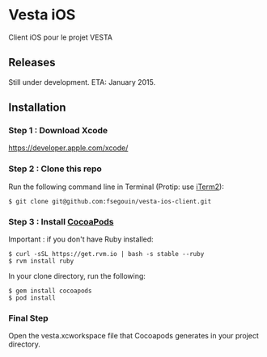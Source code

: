 # Vesta iOS

Client iOS pour le projet VESTA

## Releases

Still under development. ETA: January 2015.

## Installation

### Step 1 : Download Xcode
<https://developer.apple.com/xcode/>

### Step 2 : Clone this repo
Run the following command line in Terminal (Protip: use [iTerm2](http://www.iterm2.com/#/section/home)):

	$ git clone git@github.com:fsegouin/vesta-ios-client.git

### Step 3 : Install [CocoaPods](http://cocoapods.org/)

Important : if you don't have Ruby installed:

	$ curl -sSL https://get.rvm.io | bash -s stable --ruby
	$ rvm install ruby
	
In your clone directory, run the following:

	$ gem install cocoapods
	$ pod install

### Final Step

Open the vesta.xcworkspace file that Cocoapods generates in your project directory.
